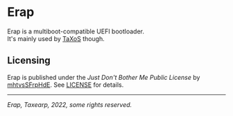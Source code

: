 # Erap

Erap is a multiboot-compatible UEFI bootloader.  
It's mainly used by [TaXoS](https://github.com/Taxerap/TaXoS) though.

## Licensing

Erap is published under the _Just Don't Bother Me Public License_ by [mhtvsSFrpHdE](https://github.com/mhtvsSFrpHdE). See [LICENSE](LICENSE) for details.

---

_Erap, Taxearp, 2022, some rights reserved._
